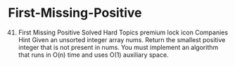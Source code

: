 # First-Missing-Positive
41. First Missing Positive Solved Hard Topics premium lock icon Companies Hint Given an unsorted integer array nums. Return the smallest positive integer that is not present in nums.  You must implement an algorithm that runs in O(n) time and uses O(1) auxiliary space.
